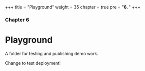 +++
title = "Playground"
weight = 35
chapter = true
pre = "<b>6. </b>"
+++

### Chapter 6

# Playground

A folder for testing and publishing demo work. 

Change to test deployment!
